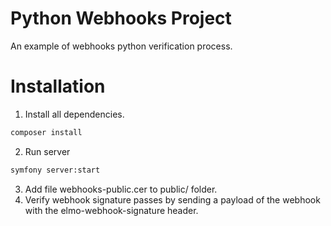 # Python Webhooks Project
An example of webhooks python verification process.

# Installation
1. Install all dependencies.
```bash
composer install
```
2. Run server
```bash
symfony server:start
```

3. Add file webhooks-public.cer to public/ folder.
4. Verify webhook signature passes by sending a payload of the webhook with the elmo-webhook-signature header.